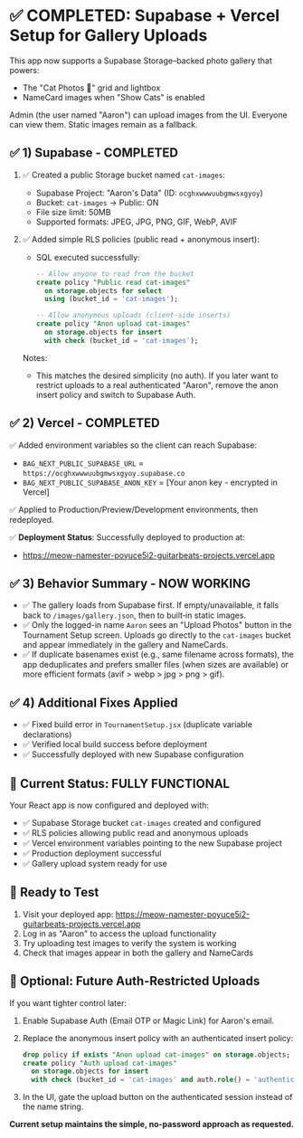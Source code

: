 # ✅ COMPLETED: Supabase + Vercel Setup for Gallery Uploads

This app now supports a Supabase Storage–backed photo gallery that powers:
- The "Cat Photos 📸" grid and lightbox
- NameCard images when "Show Cats" is enabled

Admin (the user named "Aaron") can upload images from the UI. Everyone can view them. Static images remain as a fallback.

## ✅ 1) Supabase - COMPLETED

1. ✅ Created a public Storage bucket named `cat-images`:
   - Supabase Project: "Aaron's Data" (ID: `ocghxwwwuubgmwsxgyoy`)
   - Bucket: `cat-images` → Public: ON
   - File size limit: 50MB
   - Supported formats: JPEG, JPG, PNG, GIF, WebP, AVIF

2. ✅ Added simple RLS policies (public read + anonymous insert):
   - SQL executed successfully:

     ```sql
     -- Allow anyone to read from the bucket
     create policy "Public read cat-images"
       on storage.objects for select
       using (bucket_id = 'cat-images');

     -- Allow anonymous uploads (client-side inserts)
     create policy "Anon upload cat-images"
       on storage.objects for insert
       with check (bucket_id = 'cat-images');
     ```

   Notes:
   - This matches the desired simplicity (no auth). If you later want to
     restrict uploads to a real authenticated "Aaron", remove the anon insert
     policy and switch to Supabase Auth.

## ✅ 2) Vercel - COMPLETED

✅ Added environment variables so the client can reach Supabase:

- `BAG_NEXT_PUBLIC_SUPABASE_URL` = `https://ocghxwwwuubgmwsxgyoy.supabase.co`
- `BAG_NEXT_PUBLIC_SUPABASE_ANON_KEY` = [Your anon key - encrypted in Vercel]

✅ Applied to Production/Preview/Development environments, then redeployed.

✅ **Deployment Status**: Successfully deployed to production at:
   - https://meow-namester-poyuce5i2-guitarbeats-projects.vercel.app

## ✅ 3) Behavior Summary - NOW WORKING

- ✅ The gallery loads from Supabase first. If empty/unavailable, it falls back
  to `/images/gallery.json`, then to built‑in static images.
- ✅ Only the logged-in name `Aaron` sees an "Upload Photos" button in the
  Tournament Setup screen. Uploads go directly to the `cat-images` bucket and
  appear immediately in the gallery and NameCards.
- ✅ If duplicate basenames exist (e.g., same filename across formats), the app
  deduplicates and prefers smaller files (when sizes are available) or more
  efficient formats (avif > webp > jpg > png > gif).

## ✅ 4) Additional Fixes Applied

- ✅ Fixed build error in `TournamentSetup.jsx` (duplicate variable declarations)
- ✅ Verified local build success before deployment
- ✅ Successfully deployed with new Supabase configuration

## 🎯 **Current Status: FULLY FUNCTIONAL**

Your React app is now configured and deployed with:
- ✅ Supabase Storage bucket `cat-images` created and configured
- ✅ RLS policies allowing public read and anonymous uploads
- ✅ Vercel environment variables pointing to the new Supabase project
- ✅ Production deployment successful
- ✅ Gallery upload system ready for use

## 🚀 **Ready to Test**

1. Visit your deployed app: https://meow-namester-poyuce5i2-guitarbeats-projects.vercel.app
2. Log in as "Aaron" to access the upload functionality
3. Try uploading test images to verify the system is working
4. Check that images appear in both the gallery and NameCards

## 🔧 **Optional: Future Auth-Restricted Uploads**

If you want tighter control later:

1. Enable Supabase Auth (Email OTP or Magic Link) for Aaron's email.
2. Replace the anonymous insert policy with an authenticated insert policy:

   ```sql
   drop policy if exists "Anon upload cat-images" on storage.objects;
   create policy "Auth upload cat-images"
     on storage.objects for insert
     with check (bucket_id = 'cat-images' and auth.role() = 'authenticated');
   ```

3. In the UI, gate the upload button on the authenticated session instead of
   the name string.

**Current setup maintains the simple, no-password approach as requested.**

